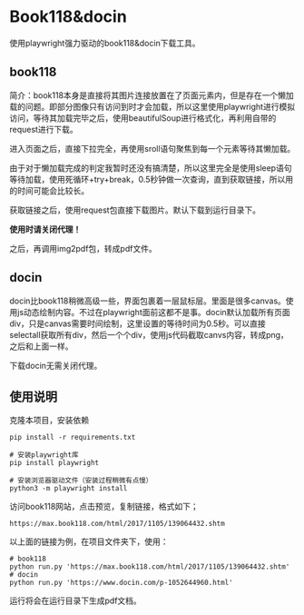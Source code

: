 # Book118&docin

使用playwright强力驱动的book118&docin下载工具。

## book118

简介：book118本身是直接将其图片连接放置在了页面元素内，但是存在一个懒加载的问题。即部分图像只有访问到时才会加载，所以这里使用playwright进行模拟访问，等待其加载完毕之后，使用beautifulSoup进行格式化，再利用自带的request进行下载。

进入页面之后，直接下拉完全，再使用sroll语句聚焦到每一个元素等待其懒加载。

由于对于懒加载完成的判定我暂时还没有搞清楚，所以这里完全是使用sleep语句等待加载，使用死循环+try+break，0.5秒钟做一次查询，直到获取链接，所以用的时间可能会比较长。

获取链接之后，使用request包直接下载图片。默认下载到运行目录下。

**使用时请关闭代理！**

之后，再调用img2pdf包，转成pdf文件。


## docin

docin比book118稍微高级一些，界面包裹着一层鼠标层。里面是很多canvas。使用js动态绘制内容。不过在playwright面前这都不是事。docin默认加载所有页面div，只是canvas需要时间绘制，这里设置的等待时间为0.5秒。可以直接selectall获取所有div，然后一个个div，使用js代码截取canvs内容，转成png，之后和上面一样。

下载docin无需关闭代理。

## 使用说明

克隆本项目，安装依赖

```
pip install -r requirements.txt

# 安装playwright库
pip install playwright

# 安装浏览器驱动文件（安装过程稍微有点慢）
python3 -m playwright install
```

访问book118网站，点击预览，复制链接，格式如下；

```
https://max.book118.com/html/2017/1105/139064432.shtm
```

以上面的链接为例，在项目文件夹下，使用：

```
# book118
python run.py 'https://max.book118.com/html/2017/1105/139064432.shtm'
# docin
python run.py 'https://www.docin.com/p-1052644960.html'
```

运行将会在运行目录下生成pdf文档。

